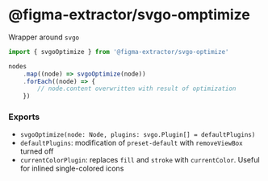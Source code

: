 # @figma-extractor/svgo-omptimize

Wrapper around `svgo`

```ts
import { svgoOptimize } from '@figma-extractor/svgo-optimize'

nodes
    .map((node) => svgoOptimize(node))
    .forEach((node) => {
        // node.content overwritten with result of optimization
    })
```

### Exports

- `svgoOptimize(node: Node, plugins: svgo.Plugin[] = defaultPlugins)`
- `defaultPlugins`: modification of `preset-default` with `removeViewBox` turned off
- `currentColorPlugin`: replaces `fill` and `stroke` with `currentColor`. Useful for inlined single-colored icons 
